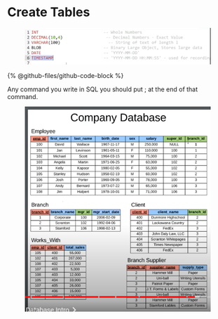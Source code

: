 # Create Tables

<figure><img src="../.gitbook/assets/image (17) (1).png" alt=""><figcaption></figcaption></figure>

{% @github-files/github-code-block %}

Any command you write in SQL you should put ; at the end of that command.

<figure><img src="../.gitbook/assets/image (18) (1).png" alt=""><figcaption></figcaption></figure>
